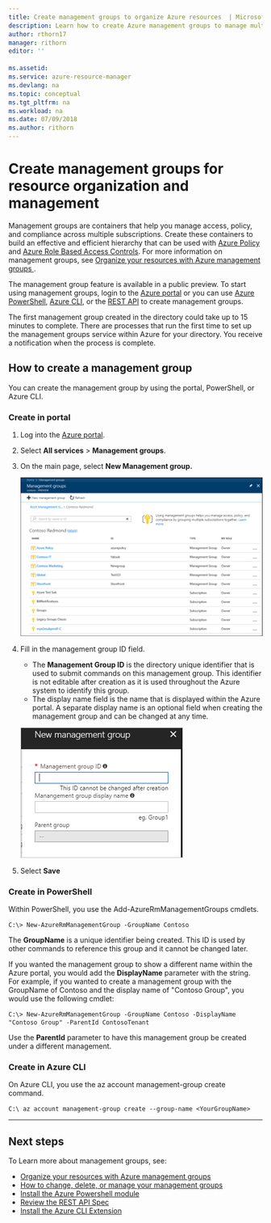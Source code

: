 ```yaml
---
title: Create management groups to organize Azure resources  | Microsoft Docs
description: Learn how to create Azure management groups to manage multiple resources. 
author: rthorn17
manager: rithorn
editor: ''

ms.assetid: 
ms.service: azure-resource-manager
ms.devlang: na
ms.topic: conceptual
ms.tgt_pltfrm: na
ms.workload: na
ms.date: 07/09/2018
ms.author: rithorn
---
```



# Create management groups for resource organization and management
Management groups are containers that help you manage access, policy, and compliance across multiple subscriptions. Create these containers to build an effective and efficient hierarchy that can be used with [Azure Policy](../azure-policy/azure-policy-introduction.md) and [Azure Role Based Access Controls](../role-based-access-control/overview.md). For more information on management groups, see [Organize your resources with Azure management groups ](management-groups-overview.md). 

The management group feature is available in a public preview. To start using management groups, login to the [Azure portal](https://portal.azure.com) or you can use [Azure PowerShell](https://www.powershellgallery.com/packages/AzureRM.ManagementGroups/0.0.1-preview), [Azure CLI](https://docs.microsoft.com/cli/azure/extension?view=azure-cli-latest#az_extension_list_available), or the [REST API](https://github.com/Azure/azure-rest-api-specs/tree/master/specification/managementgroups/resource-manager/Microsoft.Management/preview/2018-01-01-preview) to create management groups.   

The first management group created in the directory could take up to 15 minutes to complete. There are processes that run the first time to set up the management groups service within Azure for your directory. You receive a notification when the process is complete.  

## How to create a management group
You can create the management group by using the portal, PowerShell, or Azure CLI.

### Create in portal

1. Log into the [Azure portal](http://portal.azure.com).
2. Select **All services** > **Management groups**.
3. On the main page, select **New Management group.** 

    ![Main Group](media/management-groups/main.png) 
4.  Fill in the management group ID field. 
    - The **Management Group ID** is the directory unique identifier that is used to submit commands on this management group. This identifier is not editable after creation as it is used throughout the Azure system to identify this group. 
    - The display name field is the name that is displayed within the Azure portal. A separate display name is an optional field when creating the management group and can be changed at any time.  

    ![Create](media/management-groups/create_context_menu.png)  
5.  Select **Save**


### Create in PowerShell
Within PowerShell, you use the Add-AzureRmManagementGroups cmdlets.   

```azurepowershell-interactive
C:\> New-AzureRmManagementGroup -GroupName Contoso 
```
The **GroupName** is a unique identifier being created. This ID is used by other commands to reference this group and it cannot be changed later.

If you wanted the management group to show a different name within the Azure portal, you would add the **DisplayName** parameter with the string. For example, if you wanted to create a management group with the GroupName of Contoso and the display name of "Contoso Group", you would use the following cmdlet: 

```azurepowershell-interactive
C:\> New-AzureRmManagementGroup -GroupName Contoso -DisplayName "Contoso Group" -ParentId ContosoTenant
``` 
Use the **ParentId** parameter to have this management group be created under a different management.  

### Create in Azure CLI
On Azure CLI, you use the az account management-group create command. 

```azure-cli
C:\ az account management-group create --group-name <YourGroupName>
``` 

---

## Next steps 
To Learn more about management groups, see: 
- [Organize your resources with Azure management groups ](management-groups-overview.md)
- [How to change, delete, or manage your management groups](management-groups-manage.md)
- [Install the Azure Powershell module](https://www.powershellgallery.com/packages/AzureRM.ManagementGroups/0.0.1-preview)
- [Review the REST API Spec](https://github.com/Azure/azure-rest-api-specs/tree/master/specification/managementgroups/resource-manager/Microsoft.Management/preview)
- [Install the Azure CLI Extension](https://docs.microsoft.com/cli/azure/extension?view=azure-cli-latest#az_extension_list_available)
